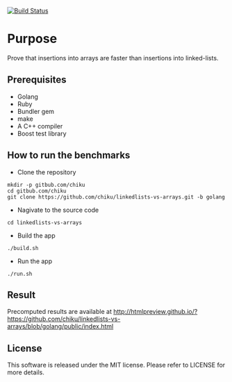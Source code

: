 [![Build Status](https://travis-ci.org/chiku/linkedlists-vs-arrays.svg?branch=golang)](https://travis-ci.org/chiku/linkedlists-vs-arrays)

Purpose
=======

Prove that insertions into arrays are faster than insertions into linked-lists.

Prerequisites
-------------
* Golang
* Ruby
* Bundler gem
* make
* A C++ compiler
* Boost test library

How to run the benchmarks
-------------------------

* Clone the repository
```
mkdir -p gitbub.com/chiku
cd gitbub.com/chiku
git clone https://github.com/chiku/linkedlists-vs-arrays.git -b golang
```
* Nagivate to the source code
```
cd linkedlists-vs-arrays
```
* Build the app
```
./build.sh
```
* Run the app
```
./run.sh
```

Result
------

Precomputed results are available at http://htmlpreview.github.io/?https://github.com/chiku/linkedlists-vs-arrays/blob/golang/public/index.html

License
-------
This software is released under the MIT license. Please refer to LICENSE for more details.
